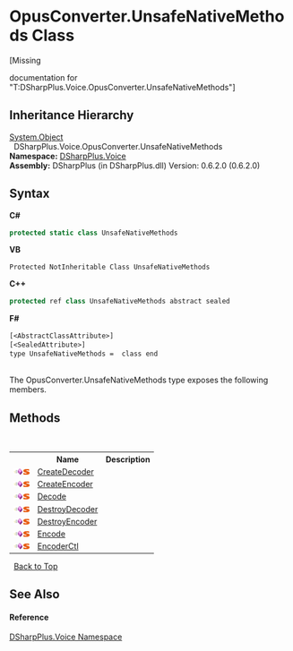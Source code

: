 # OpusConverter.UnsafeNativeMethods Class
 

\[Missing <summary> documentation for "T:DSharpPlus.Voice.OpusConverter.UnsafeNativeMethods"\]


## Inheritance Hierarchy
<a href="http://msdn2.microsoft.com/en-us/library/e5kfa45b" target="_blank">System.Object</a><br />&nbsp;&nbsp;DSharpPlus.Voice.OpusConverter.UnsafeNativeMethods<br />
**Namespace:**&nbsp;<a href="721897d8-8fb1-1e49-ffd9-d615b59914fb">DSharpPlus.Voice</a><br />**Assembly:**&nbsp;DSharpPlus (in DSharpPlus.dll) Version: 0.6.2.0 (0.6.2.0)

## Syntax

**C#**<br />
``` C#
protected static class UnsafeNativeMethods
```

**VB**<br />
``` VB
Protected NotInheritable Class UnsafeNativeMethods
```

**C++**<br />
``` C++
protected ref class UnsafeNativeMethods abstract sealed
```

**F#**<br />
``` F#
[<AbstractClassAttribute>]
[<SealedAttribute>]
type UnsafeNativeMethods =  class end
```

<br />
The OpusConverter.UnsafeNativeMethods type exposes the following members.


## Methods
&nbsp;<table><tr><th></th><th>Name</th><th>Description</th></tr><tr><td>![Public method](media/pubmethod.gif "Public method")![Static member](media/static.gif "Static member")</td><td><a href="b8143f97-e6b4-647d-0586-ddd38feb50d7">CreateDecoder</a></td><td /></tr><tr><td>![Public method](media/pubmethod.gif "Public method")![Static member](media/static.gif "Static member")</td><td><a href="01937803-6be8-44e6-a828-ee1b8e24ad21">CreateEncoder</a></td><td /></tr><tr><td>![Public method](media/pubmethod.gif "Public method")![Static member](media/static.gif "Static member")</td><td><a href="29864d95-e388-eddd-a505-fe04751ea8b8">Decode</a></td><td /></tr><tr><td>![Public method](media/pubmethod.gif "Public method")![Static member](media/static.gif "Static member")</td><td><a href="c6804036-36d4-3499-8881-0ba23cc263bb">DestroyDecoder</a></td><td /></tr><tr><td>![Public method](media/pubmethod.gif "Public method")![Static member](media/static.gif "Static member")</td><td><a href="6122ad84-6cb5-f9e5-6722-2af1557bbd9f">DestroyEncoder</a></td><td /></tr><tr><td>![Public method](media/pubmethod.gif "Public method")![Static member](media/static.gif "Static member")</td><td><a href="70c472b9-c1fa-d4a2-90db-24b1ce1e499e">Encode</a></td><td /></tr><tr><td>![Public method](media/pubmethod.gif "Public method")![Static member](media/static.gif "Static member")</td><td><a href="78259a87-fdb2-3d8a-68bc-6e8665410d20">EncoderCtl</a></td><td /></tr></table>&nbsp;
<a href="#opusconverter.unsafenativemethods-class">Back to Top</a>

## See Also


#### Reference
<a href="721897d8-8fb1-1e49-ffd9-d615b59914fb">DSharpPlus.Voice Namespace</a><br />
